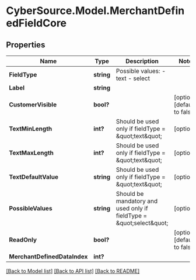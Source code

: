 # CyberSource.Model.MerchantDefinedFieldCore
## Properties

Name | Type | Description | Notes
------------ | ------------- | ------------- | -------------
**FieldType** | **string** | Possible values: - text - select | 
**Label** | **string** |  | 
**CustomerVisible** | **bool?** |  | [optional] [default to false]
**TextMinLength** | **int?** | Should be used only if fieldType &#x3D; \&quot;text\&quot; | [optional] 
**TextMaxLength** | **int?** | Should be used only if fieldType &#x3D; \&quot;text\&quot; | [optional] 
**TextDefaultValue** | **string** | Should be used only if fieldType &#x3D; \&quot;text\&quot; | [optional] 
**PossibleValues** | **string** | Should be mandatory and used only if fieldType &#x3D; \&quot;select\&quot; | [optional] 
**ReadOnly** | **bool?** |  | [optional] [default to false]
**MerchantDefinedDataIndex** | **int?** |  | 

[[Back to Model list]](../README.md#documentation-for-models) [[Back to API list]](../README.md#documentation-for-api-endpoints) [[Back to README]](../README.md)

